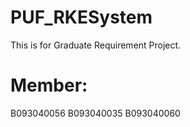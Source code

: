 # PUF_RKESystem
This is for Graduate Requirement Project.
# Member:
B093040056
B093040035
B093040060
